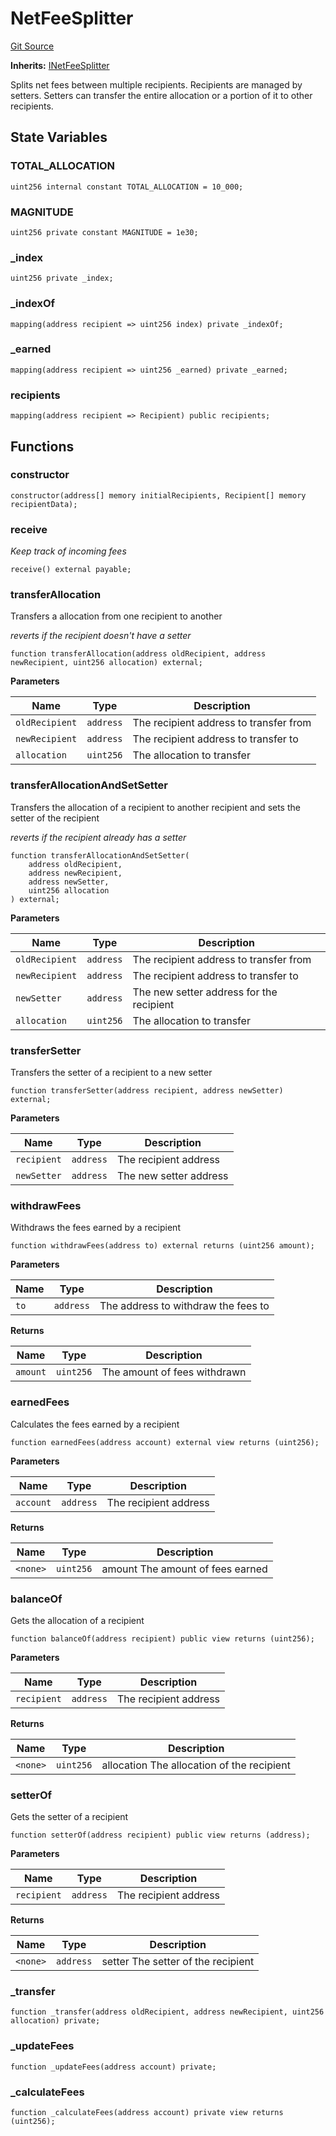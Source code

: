# NetFeeSplitter
[Git Source](https://github.com/Uniswap/unichain-contracts/blob/fb9024ae9d58cf7bc4a43f01cec0f0f78196a82a/src/FeeSplitter/NetFeeSplitter.sol)

**Inherits:**
[INetFeeSplitter](/src/interfaces/FeeSplitter/INetFeeSplitter.sol/interface.INetFeeSplitter.md)

Splits net fees between multiple recipients. Recipients are managed by setters. Setters can transfer the entire allocation or a portion of it to other recipients.


## State Variables
### TOTAL_ALLOCATION

```solidity
uint256 internal constant TOTAL_ALLOCATION = 10_000;
```


### MAGNITUDE

```solidity
uint256 private constant MAGNITUDE = 1e30;
```


### _index

```solidity
uint256 private _index;
```


### _indexOf

```solidity
mapping(address recipient => uint256 index) private _indexOf;
```


### _earned

```solidity
mapping(address recipient => uint256 _earned) private _earned;
```


### recipients

```solidity
mapping(address recipient => Recipient) public recipients;
```


## Functions
### constructor


```solidity
constructor(address[] memory initialRecipients, Recipient[] memory recipientData);
```

### receive

*Keep track of incoming fees*


```solidity
receive() external payable;
```

### transferAllocation

Transfers a allocation from one recipient to another

*reverts if the recipient doesn't have a setter*


```solidity
function transferAllocation(address oldRecipient, address newRecipient, uint256 allocation) external;
```
**Parameters**

|Name|Type|Description|
|----|----|-----------|
|`oldRecipient`|`address`|The recipient address to transfer from|
|`newRecipient`|`address`|The recipient address to transfer to|
|`allocation`|`uint256`|The allocation to transfer|


### transferAllocationAndSetSetter

Transfers the allocation of a recipient to another recipient and sets the setter of the recipient

*reverts if the recipient already has a setter*


```solidity
function transferAllocationAndSetSetter(
    address oldRecipient,
    address newRecipient,
    address newSetter,
    uint256 allocation
) external;
```
**Parameters**

|Name|Type|Description|
|----|----|-----------|
|`oldRecipient`|`address`|The recipient address to transfer from|
|`newRecipient`|`address`|The recipient address to transfer to|
|`newSetter`|`address`|The new setter address for the recipient|
|`allocation`|`uint256`|The allocation to transfer|


### transferSetter

Transfers the setter of a recipient to a new setter


```solidity
function transferSetter(address recipient, address newSetter) external;
```
**Parameters**

|Name|Type|Description|
|----|----|-----------|
|`recipient`|`address`|The recipient address|
|`newSetter`|`address`|The new setter address|


### withdrawFees

Withdraws the fees earned by a recipient


```solidity
function withdrawFees(address to) external returns (uint256 amount);
```
**Parameters**

|Name|Type|Description|
|----|----|-----------|
|`to`|`address`|The address to withdraw the fees to|

**Returns**

|Name|Type|Description|
|----|----|-----------|
|`amount`|`uint256`|The amount of fees withdrawn|


### earnedFees

Calculates the fees earned by a recipient


```solidity
function earnedFees(address account) external view returns (uint256);
```
**Parameters**

|Name|Type|Description|
|----|----|-----------|
|`account`|`address`|The recipient address|

**Returns**

|Name|Type|Description|
|----|----|-----------|
|`<none>`|`uint256`|amount The amount of fees earned|


### balanceOf

Gets the allocation of a recipient


```solidity
function balanceOf(address recipient) public view returns (uint256);
```
**Parameters**

|Name|Type|Description|
|----|----|-----------|
|`recipient`|`address`|The recipient address|

**Returns**

|Name|Type|Description|
|----|----|-----------|
|`<none>`|`uint256`|allocation The allocation of the recipient|


### setterOf

Gets the setter of a recipient


```solidity
function setterOf(address recipient) public view returns (address);
```
**Parameters**

|Name|Type|Description|
|----|----|-----------|
|`recipient`|`address`|The recipient address|

**Returns**

|Name|Type|Description|
|----|----|-----------|
|`<none>`|`address`|setter The setter of the recipient|


### _transfer


```solidity
function _transfer(address oldRecipient, address newRecipient, uint256 allocation) private;
```

### _updateFees


```solidity
function _updateFees(address account) private;
```

### _calculateFees


```solidity
function _calculateFees(address account) private view returns (uint256);
```

